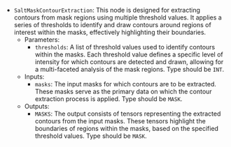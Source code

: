 - `SaltMaskContourExtraction`: This node is designed for extracting contours from mask regions using multiple threshold values. It applies a series of thresholds to identify and draw contours around regions of interest within the masks, effectively highlighting their boundaries.
    - Parameters:
        - `thresholds`: A list of threshold values used to identify contours within the masks. Each threshold value defines a specific level of intensity for which contours are detected and drawn, allowing for a multi-faceted analysis of the mask regions. Type should be `INT`.
    - Inputs:
        - `masks`: The input masks for which contours are to be extracted. These masks serve as the primary data on which the contour extraction process is applied. Type should be `MASK`.
    - Outputs:
        - `MASKS`: The output consists of tensors representing the extracted contours from the input masks. These tensors highlight the boundaries of regions within the masks, based on the specified threshold values. Type should be `MASK`.

